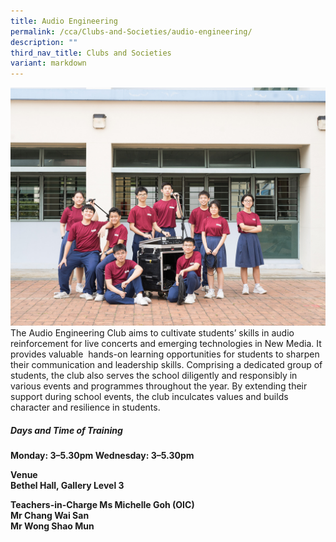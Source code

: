 ```yaml
---
title: Audio Engineering
permalink: /cca/Clubs-and-Societies/audio-engineering/
description: ""
third_nav_title: Clubs and Societies
variant: markdown
---
```

![](/images/audioE.jpg)
The Audio Engineering Club aims to cultivate students’ skills in audio reinforcement for live concerts and emerging technologies in New Media. It provides valuable&nbsp; hands-on learning opportunities for students to sharpen their communication and leadership skills. Comprising a dedicated group of students, the club also serves the school diligently and responsibly in various events and programmes throughout the year. By extending their support during school events, the club inculcates values and builds character and resilience in students.

<h5>Days and Time of Training</h5><b>Monday: 3–5.30pm
Wednesday: 3–5.30pm<b>

<br>

<b>Venue<br>
Bethel Hall, Gallery Level 3</b>

<b>Teachers-in-Charge
Ms Michelle Goh (OIC)&nbsp;<br>
Mr Chang Wai San&nbsp;<br>
Mr Wong Shao Mun</b></b></b>
